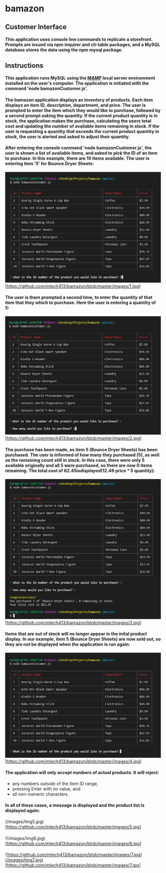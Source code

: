# bamazon

## Customer Interface

#### This application uses console line commands to replicate a storefront. Prompts are issued via npm inquirer and cli-table packages, and a MySQL database stores the data using the npm mysql package.

## Instructions

#### This application runs MySQL using the <a href='https://www.mamp.info/en/downloads/'>MAMP</a> local server environment installed on the user's computer. The application is initiated with the command 'node bamazonCustomer.js'.

#### The bamazon application displays an inventory of products. Each item displays an item ID, description, department, and price. The user is prompted to enter the item which they would like to purchase, followed by a second prompt asking the quantity. If the current product quantity is in stock, the application makes the purchase, calculating the users total cost and updating the number of available items remaining in stock. If the user is requesting a quantity that exceeds the current product quantity in stock, the user is alerted and asked to adjust their quantity.

#### After entering the console command 'node bamazonCustomer.js', the user is shown a list of available items, and asked to pick the ID of an item to purchase. In this example, there are 10 items available. The user is entering item '5' for Bounce Dryer Sheets:

![GitHub Logo](/images/Img1.jpg)
[https://github.com/mlech413/bamazon/blob/master/images/1.jpg]


#### The user is them prompted a second time, to enter the quantity of that item that they which to purchase. Here the user is entering a quantity of 5:
![GitHub Logo](/images/Img2.jpg)
[https://github.com/mlech413/bamazon/blob/master/images/2.jpg]

#### The purchase has been made, as item 5 (Bounce Dryer Sheets) has been purchased. The user is informed of how many they purchased (5), as well as the remaining count still in stock. In this case, there were only 5 available originally and all 5 were purchased, so there are now 0 items remaining. The total cost of $62.45 is displayed ($12.49 price * 5 quantity):
![GitHub Logo](/images/Img3.jpg)
[https://github.com/mlech413/bamazon/blob/master/images/3.jpg]

#### Items that are out of stock will no longer appear in the inital product display. In our example, item 5 (Bounce Dryer Sheets) are now sold out, so they are not be displayed when the application is run again:
![GitHub Logo](/images/Img4.jpg)
[https://github.com/mlech413/bamazon/blob/master/images/4.jpg]

#### The application will only accept numbers of actual products. It will reject:
* any numbers outside of the item ID range,
* pressing Enter with no value, and
* all non-numeric characters.
#### In all of these cases, a message is displayed and the product list is displayed again:
(/images/Img5.jpg)
[https://github.com/mlech413/bamazon/blob/master/images/5.jpg]

#### 
!(/images/Img6.jpg)
[https://github.com/mlech413/bamazon/blob/master/images/6.jpg]

#### 
![https://github.com/mlech413/bamazon/blob/master/images/7.jpg](/images/Img7.jpg)
[https://github.com/mlech413/bamazon/blob/master/images/7.jpg]